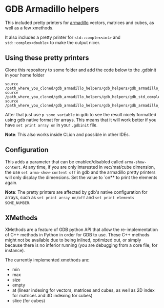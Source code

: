 # GDB Armadillo helpers

This included pretty printers for [armadillo](http://arma.sourceforge.net/)
vectors, matrices and cubes, as well as a few xmethods.

It also includes a pretty printer for `std::complex<int>` and
`std::complex<double>` to make the output nicer.


## Using these pretty printers

Clone this repository to some folder and add the code below to the .gdbinit in
your home folder

```gdb
source /path_where_you_cloned/gdb_armadillo_helpers/gdb_helpers/gdb_armadillo_printers.py
source /path_where_you_cloned/gdb_armadillo_helpers/gdb_helpers/gdb_std_complex_printer.py
source /path_where_you_cloned/gdb_armadillo_helpers/gdb_helpers/gdb_armadillo_xmethods.py
```

After that just use `p some_variable` in gdb to see the result nicely formatted
using gdb native format for arrays. This means that it will work better if you
have `set print array on` in your `.gdbinit` file.

**Note**: This also works inside CLion and possible in other IDEs.


## Configuration

This adds a parameter that can be enabled/disabled called `arma-show-content`.
At any time, if you are only interested in vec/mat/cube dimension, the use `set
arma-show-content off` in gdb and the armadillo pretty printers will only
display the dimensions. Set the value to `on** to print the elements again.

**Note**: The pretty printers are affected by gdb's native configuration for
arrays, such as `set print array on/off` and `set print elements SOME_NUMBER`.

## XMethods

XMethods are a feature of GDB python API that allow the re-implementation of C++
methods in Python in order for GDB to use. These C++ methods might not be
available due to being inlined, optimized out, or simply because there is no
inferior running (you are debugging from a core file, for instance).

The currently implemented xmethods are:
- min
- max
- size
- empty
- at (linear indexing for vectors, matrices and cubes, as well as 2D index for matrices and 3D indexing for cubes)
- slice (for cubes)
